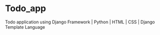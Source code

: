 # Todo_app
Todo application using Django Framework | Python | HTML | CSS | Django Template Language
